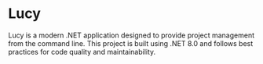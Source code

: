 # Lucy

Lucy is a modern .NET application designed to provide project management from the command line. This project is built using .NET 8.0 and follows best practices for code quality and maintainability.